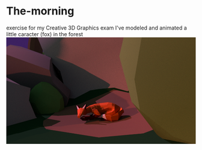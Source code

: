 # The-morning
exercise for my Creative 3D Graphics exam 
I've modeled and animated a little caracter (fox) in the forest
![](https://github.com/ElisaLunardelli369/The-morning/blob/main/Screenshot/SCENA.0003.png)


